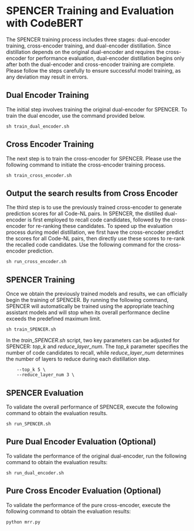 # SPENCER Training and Evaluation with CodeBERT

The SPENCER training process includes three stages: dual-encoder training, cross-encoder training, and dual-encoder distillation. Since distillation depends on the original dual-encoder and requires the cross-encoder for performance evaluation, dual-encoder distillation begins only after both the dual-encoder and cross-encoder training are complete. Please follow the steps carefully to ensure successful model training, as any deviation may result in errors.

## Dual Encoder Training

The initial step involves training the original dual-encoder for SPENCER. To train the dual encoder, use the command provided below.

```
sh train_dual_encoder.sh
```

## Cross Encoder Training

The next step is to train the cross-encoder for SPENCER. Please use the following command to initiate the cross-encoder training process.

```
sh train_cross_encoder.sh
```

## Output the search results from Cross Encoder

The third step is to use the previously trained cross-encoder to generate prediction scores for all Code-NL pairs. In SPENCER, the distilled dual-encoder is first employed to recall code candidates, followed by the cross-encoder for re-ranking these candidates. To speed up the evaluation process during model distillation, we first have the cross-encoder predict the scores for all Code-NL pairs, then directly use these scores to re-rank the recalled code candidates. Use the following command for the cross-encoder prediction. 

```
sh run_cross_encoder.sh
```

## SPENCER Training

Once we obtain the previously trained models and results, we can officially begin the training of SPENCER. By running the following command, SPENCER will automatically be trained using the appropriate teaching assistant models and will stop when its overall performance decline exceeds the predefined maximum limit.

```
sh train_SPENCER.sh
```
In the *train_SPENCER.sh* script, two key parameters can be adjusted for SPENCER: *top_k* and *reduce_layer_num*. The *top_k* parameter specifies the number of code candidates to recall, while *reduce_layer_num* determines the number of layers to reduce during each distillation step.

```
    --top_k 5 \
    --reduce_layer_num 3 \
```

## SPENCER Evaluation

To validate the overall performance of SPENCER, execute the following command to obtain the evaluation results.

```
sh run_SPENCER.sh
```

## Pure Dual Encoder Evaluation (Optional)

To validate the performance of the original dual-encoder, run the following command to obtain the evaluation results:

```
sh run_dual_encoder.sh
```

## Pure Cross Encoder Evaluation (Optional)

To validate the performance of the pure cross-encoder, execute the following command to obtain the evaluation results:

```
python mrr.py
```
